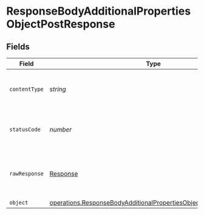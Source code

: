 # ResponseBodyAdditionalPropertiesObjectPostResponse


## Fields

| Field                                                                                                                                                         | Type                                                                                                                                                          | Required                                                                                                                                                      | Description                                                                                                                                                   |
| ------------------------------------------------------------------------------------------------------------------------------------------------------------- | ------------------------------------------------------------------------------------------------------------------------------------------------------------- | ------------------------------------------------------------------------------------------------------------------------------------------------------------- | ------------------------------------------------------------------------------------------------------------------------------------------------------------- |
| `contentType`                                                                                                                                                 | *string*                                                                                                                                                      | :heavy_check_mark:                                                                                                                                            | HTTP response content type for this operation                                                                                                                 |
| `statusCode`                                                                                                                                                  | *number*                                                                                                                                                      | :heavy_check_mark:                                                                                                                                            | HTTP response status code for this operation                                                                                                                  |
| `rawResponse`                                                                                                                                                 | [Response](https://developer.mozilla.org/en-US/docs/Web/API/Response)                                                                                         | :heavy_check_mark:                                                                                                                                            | Raw HTTP response; suitable for custom response parsing                                                                                                       |
| `object`                                                                                                                                                      | [operations.ResponseBodyAdditionalPropertiesObjectPostResponseBody](../../../sdk/models/operations/responsebodyadditionalpropertiesobjectpostresponsebody.md) | :heavy_minus_sign:                                                                                                                                            | OK                                                                                                                                                            |